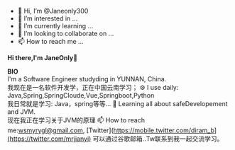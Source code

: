 - 👋 Hi, I’m @Janeonly300
- 👀 I’m interested in ...
- 🌱 I’m currently learning ...
- 💞️ I’m looking to collaborate on ...
- 📫 How to reach me ...

<!---
Janeonly300/Janeonly300 is a ✨ special ✨ repository because its `README.md` (this file) appears on your GitHub profile.
You can click the Preview link to take a look at your changes.
--->

<b>Hi there,I'm JaneOnly</b>👋<br>


<b>BIO</b><br>
 I'm a Software Engineer studyding in YUNNAN, China.<br>
我现在是一名软件开发学，正在中国云南学习；
⚙️ I use daily: Java,Spring,SpringCloude,Vue,Springboot,Python<br>
我日常就是学习: Java，spring等等...
🌱 Learning all about safeDevelopement and JVM.<br>
现在我正在学习关于JVM的原理
📫 How to reach me:wsmyrygl@gmail.com,&nbsp;[Twitter](https://mobile.twitter.com/diram_b](https://twitter.com/mrjianyi)
可以通过谷歌邮箱..Tw联系到我一起交流学习。

<br><br>
